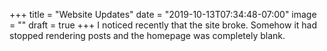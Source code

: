 +++
title = "Website Updates"
date = "2019-10-13T07:34:48-07:00"
image = ""
draft = true
+++
I noticed recently that the site broke. Somehow it had stopped rendering posts and the homepage was completely blank.